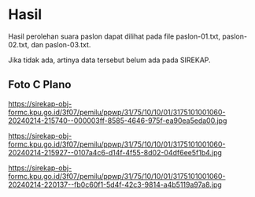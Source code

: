 # Hasil

Hasil perolehan suara paslon dapat dilihat pada file paslon-01.txt, paslon-02.txt, dan paslon-03.txt.

Jika tidak ada, artinya data tersebut belum ada pada SIREKAP.

## Foto C Plano

https://sirekap-obj-formc.kpu.go.id/3f07/pemilu/ppwp/31/75/10/10/01/3175101001060-20240214-215740--000003ff-8585-4646-975f-ea90ea5eda00.jpg

https://sirekap-obj-formc.kpu.go.id/3f07/pemilu/ppwp/31/75/10/10/01/3175101001060-20240214-215927--0107a4c6-d14f-4f55-8d02-04df6ee5f1b4.jpg

https://sirekap-obj-formc.kpu.go.id/3f07/pemilu/ppwp/31/75/10/10/01/3175101001060-20240214-220137--fb0c60f1-5d4f-42c3-9814-a4b5119a97a8.jpg
